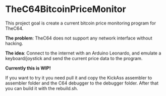 # TheC64BitcoinPriceMonitor

This project goal is create a current bitcoin price monitoring program for TheC64.

**The problem**: TheC64 does not support any network interface without hacking. 

**The idea**: Connect to the internet with an Arduino Leonardo, and emulate a keyboard/joystick and send the current price data to the program.

**Currently this is WIP!**

If you want to try it you need pull it and copy the KickAss assembler to assembler folder and the C64 debugger to the debugger folder. After that you can build it with the rebuild.sh.
